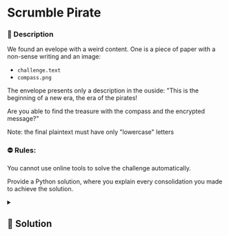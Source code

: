 # Scrumble Pirate

### 📄 Description
We found an evelope with a weird content. One is a piece of paper 
with a non-sense writing and an image:
- `challenge.text`
- `compass.png`

The envelope presents only a description in the ouside:
"This is the beginning of a new era, the era of the pirates!

Are you able to find the treasure with the compass and the encrypted message?"

Note: the final plaintext must have only "lowercase" letters

### ⛔ Rules: 
You cannot use online tools to solve the challenge automatically.

Provide a Python solution, where you explain every consolidation you made to achieve the solution. 


<details>
    <summary>
        <h2>🔑 Solution</h2>
    </summary>

Looks like we need to write an auto solver for a substitution cipher.
The idea behind it is determining the frequency of each letter in the ciphertext and substituting it with the letter that has the nearest frequency in the given table (see `sol.py`).


If we want, we can manually crack this challenge because we know the flag format so we know that `DMPXST` maps to `SPRITZ`, exploiting that we can manually crack a letter at a time (see `manual.py`)

<h3> 🚩 Flag </h3>

```plain
SPRITZ{CONGRATZ_U_FOUND_THE_ONE_PIECE!}
```
</details>